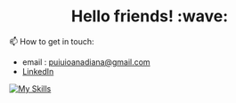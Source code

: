 <h1 align="center"> Hello friends! :wave: </h1>
<div align="center">
 </div>

 
 :mailbox: How to get in touch:
   - email : puiuioanadiana@gmail.com
   - [LinkedIn](https://www.linkedin.com/in/puiuioanadiana/)


[![My Skills](https://skillicons.dev/icons?i=js,html,css,ts,node,SQL,tailwind)](https://skillicons.dev)
